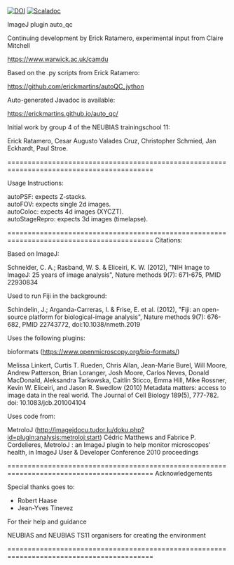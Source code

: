[![DOI](https://zenodo.org/badge/169840753.svg)](https://zenodo.org/badge/latestdoi/169840753)  [![Scaladoc](https://javadoc-badge.appspot.com/uk.ac.warwick.camdu/nscala-time_2.11.svg?label=javadoc)](https://erickmartins.github.io/auto_qc/)



ImageJ plugin auto_qc


Continuing development by Erick Ratamero, experimental input from Claire Mitchell

https://www.warwick.ac.uk/camdu


Based on the .py scripts from Erick Ratamero:

https://github.com/erickmartins/autoQC_jython


Auto-generated Javadoc is available:

https://erickmartins.github.io/auto_qc/


Initial work by group 4 of the NEUBIAS trainingschool 11:

Erick Ratamero, Cesar Augusto Valades Cruz, Christopher Schmied, Jan Eckhardt, Paul Stroe.

==========================================================================================

Usage Instructions:

autoPSF: expects Z-stacks.  
autoFOV: expects single 2d images.  
autoColoc: expects 4d images (XYCZT).  
autoStageRepro: expects 3d images (timelapse).  



==========================================================================================
Citations:


Based on ImageJ:

Schneider, C. A.; Rasband, W. S. & Eliceiri, K. W. (2012), "NIH Image to ImageJ: 25 years of image analysis", Nature methods 9(7): 671-675, PMID 22930834

Used to run Fiji in the background:

Schindelin, J.; Arganda-Carreras, I. & Frise, E. et al. (2012), "Fiji: an open-source platform for biological-image analysis", Nature methods 9(7): 676-682, PMID 22743772, doi:10.1038/nmeth.2019


Uses the following plugins:

bioformats (https://www.openmicroscopy.org/bio-formats/)

Melissa Linkert, Curtis T. Rueden, Chris Allan, Jean-Marie Burel, Will Moore, Andrew Patterson, Brian Loranger, Josh Moore, Carlos Neves, Donald MacDonald, Aleksandra Tarkowska, Caitlin Sticco, Emma Hill, Mike Rossner, Kevin W. Eliceiri, and Jason R. Swedlow (2010) Metadata matters: access to image data in the real world. The Journal of Cell Biology 189(5), 777-782. doi: 10.1083/jcb.201004104


Uses code from:

MetroloJ (http://imagejdocu.tudor.lu/doku.php?id=plugin:analysis:metroloj:start)
Cédric Matthews and Fabrice P. Cordelieres, MetroloJ : an ImageJ plugin to help monitor microscopes' health, in ImageJ User & Developer Conference 2010 proceedings


==========================================================================================
Acknowledgements

Special thanks goes to:

- Robert Haase
- Jean-Yves Tinevez

For their help and guidance

NEUBIAS and NEUBIAS TS11 organisers for creating the environment

==========================================================================================


